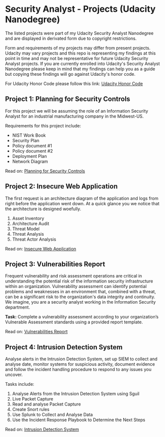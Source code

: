 # Security Analyst - Projects (Udacity Nanodegree)

The listed projects were part of my Udacity Security Analyst Nanodegree and are displayed in derivated form due to copyright restrictions.

Form and requirements of my projects may differ from present projects. Udacity may vary projects and this repo is representing my findings at this point in time and may not be representative for future Udacity Security Analyst projects.
If you are currently enrolled into Udacity's Security Analyst Nanodegree please keep in mind that my findings can help you as a guide but copying these findings will go against Udacity's honor code. 

For Udacity Honor Code please follow this link: [Udacity Honor Code](https://udacity.zendesk.com/hc/en-us/articles/210667103-Udacity-Honor-Code)

## Project 1: Planning for Security Controls

For this project we will be assuming the role of an Information Security Analyst for an industrial manufacturing company in the Midwest-US. 

Requirements for this project include:

* NIST Work Book
* Security Plan
* Policy document #1
* Policy document #2
* Deployment Plan
* Network Diagram

Read on: [Planning for Security Controls](https://github.com/MichaelThomasWolff/Security-Analyst-Projects-Udacity/tree/main/Planning%20for%20Security%20Controls)


## Project 2: Insecure Web Application
The first request is an architecture diagram of the application and logs from right before the application went down. At a quick glance you we notice that the architecture is designed woefully. 

1. Asset Inventory
2. Architecture Audit
3. Threat Model
4. Threat Analysis
5. Threat Actor Analysis

Read on: [Insecure Web Application](https://github.com/mikethwolff/Security-Analyst-Projects-Udacity/tree/main/Insecure%20Web%20Application)

## Project 3: Vulnerabilities Report

Frequent vulnerability and risk assessment operations are critical in understanding the potential risk of the information security infrastructure within an organization. Vulnerability assessment can identify potential problems and weaknesses in an environment that, combined with a threat, can be a significant risk to the organization's data integrity and continuity.
We imagine, you are a security analyst working in the Information Security department.

**Task:** Complete a vulnerability assessment according to your organization’s Vulnerable Assessment standards using a provided report template.

Read on: [Vulnerabilities Report](https://github.com/mikethwolff/Security-Analyst-Projects-Udacity/tree/main/Vulnerabilities%20Report)

## Project 4: Intrusion Detection System

Analyse alerts in the Intrusion Detection System, set up SIEM to collect and analyse date, monitor systems for suspicious activity, document evidence and follow the incident handling procedure to respond to any issues you uncover.

Tasks include:
1. Analyse Alerts from the Intrusion Detection System using Sguil
2. Live Packet Capture 
3. Read and analyse Packet Capture
4. Create Snort rules
5. Use Splunk to Collect and Analyse Data
6. Use the Incident Response Playbook to Determine the Next Steps

Read on: [Intrusion Detection System](https://github.com/mikethwolff/Security-Analyst-Projects-Udacity/tree/main/Intrusion%20Detection%20System)
